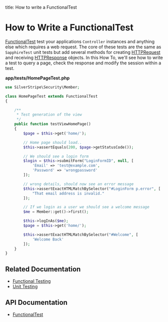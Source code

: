 title: How to write a FunctionalTest

# How to Write a FunctionalTest

[FunctionalTest](api:SilverStripe\Dev\FunctionalTest) test your applications `Controller` instances and anything else which requires a web request. The 
core of these tests are the same as `SapphireTest` unit tests but add several methods for creating [HTTPRequest](api:SilverStripe\Control\HTTPRequest)
and receiving [HTTPResponse](api:SilverStripe\Control\HTTPResponse) objects. In this How To, we'll see how to write a test to query a page, check the
response and modify the session within a test.

**app/tests/HomePageTest.php**


```php
use SilverStripe\Security\Member;

class HomePageTest extends FunctionalTest 
{

    /**
     * Test generation of the view
     */
    public function testViewHomePage() 
    {
        $page = $this->get('home/');

        // Home page should load..
        $this->assertEquals(200, $page->getStatusCode());

        // We should see a login form
        $login = $this->submitForm("LoginFormID", null, [
            'Email' => 'test@example.com',
            'Password' => 'wrongpassword'
        ]);

        // wrong details, should now see an error message
        $this->assertExactHTMLMatchBySelector("#LoginForm p.error", [
            "That email address is invalid."
        ]);

        // If we login as a user we should see a welcome message
        $me = Member::get()->first();

        $this->logInAs($me);
        $page = $this->get('home/');

        $this->assertExactHTMLMatchBySelector("#Welcome", [
            'Welcome Back'
        ]);
    }
}
```

## Related Documentation

* [Functional Testing](../functional_testing)
* [Unit Testing](../unit_testing)

## API Documentation

* [FunctionalTest](api:SilverStripe\Dev\FunctionalTest)
